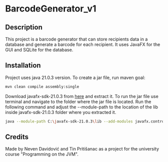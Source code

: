 # BarcodeGenerator_v1

## Description

This project is a barcode generator that can store recipients data in a database
and generate a barcode for each recipient. It uses JavaFX for the GUI and SQLite for the database.

## Installation

Project uses java 21.0.3 version.
To create a jar file, run maven goal:

```bash
mvn clean compile assembly:single
```
Download javafx-sdk-21.0.3 from [here](https://gluonhq.com/products/javafx/) and extract it.
To run the jar file use terminal and navigate to the folder where the jar file is located.
Run the following command and adjust the --module-path to the location of the lib inside javafx-sdk-21.0.3 folder where you extracted it.
```bash
java --module-path C:\javafx-sdk-21.0.3\lib --add-modules javafx.controls,javafx.fxml -jar BarcodeGenerator_v1-1.0-SNAPSHOT-jar-with-dependencies.jar
```

## Credits
Made by Neven Davidović and Tin Pritišanac as a project for the university course "Programming on the JVM".